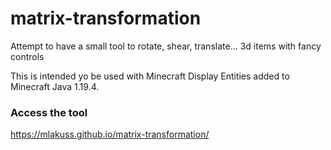 # matrix-transformation
Attempt to have a small tool to rotate, shear, translate... 3d items with fancy controls

This is intended yo be used with Minecraft Display Entities added to Minecraft Java 1.19.4.

### Access the tool
https://mlakuss.github.io/matrix-transformation/
